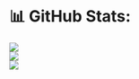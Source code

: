 # 📊 GitHub Stats:
![](https://github-readme-stats.vercel.app/api?username=ma2skollar&theme=dark&hide_border=true&include_all_commits=false&count_private=false)<br/>
![](https://github-readme-streak-stats.herokuapp.com/?user=ma2skollar&theme=dark&hide_border=true)<br/>
![](https://github-readme-stats.vercel.app/api/top-langs/?username=ma2skollar&theme=dark&hide_border=true&include_all_commits=false&count_private=false&layout=compact)

<!-- Proudly created with GPRM ( https://gprm.itsvg.in ) -->
